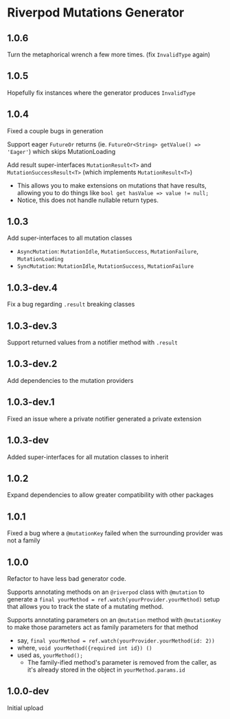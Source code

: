 # Riverpod Mutations Generator

## 1.0.6

Turn the metaphorical wrench a few more times. (fix `InvalidType` again)

## 1.0.5

Hopefully fix instances where the generator produces `InvalidType`

## 1.0.4

Fixed a couple bugs in generation

Support eager `FutureOr` returns (ie. `FutureOr<String> getValue() => 'Eager'`) which skips MutationLoading

Add result super-interfaces `MutationResult<T>` and `MutationSuccessResult<T>` (which implements `MutationResult<T>`)

- This allows you to make extensions on mutations that have results, allowing you to do things like `bool get hasValue => value != null;`
- Notice, this does not handle nullable return types.

## 1.0.3

Add super-interfaces to all mutation classes

- `AsyncMutation`: `MutationIdle`, `MutationSuccess`, `MutationFailure`, `MutationLoading`
- `SyncMutation`: `MutationIdle`, `MutationSuccess`, `MutationFailure`

## 1.0.3-dev.4

Fix a bug regarding `.result` breaking classes

## 1.0.3-dev.3

Support returned values from a notifier method with `.result`

## 1.0.3-dev.2

Add dependencies to the mutation providers

## 1.0.3-dev.1

Fixed an issue where a private notifier generated a private extension

## 1.0.3-dev

Added super-interfaces for all mutation classes to inherit

## 1.0.2

Expand dependencies to allow greater compatibility with other packages

## 1.0.1

Fixed a bug where a `@mutationKey` failed when the surrounding provider was not a family

## 1.0.0

Refactor to have less bad generator code.

Supports annotating methods on an `@riverpod` class with `@mutation` to generate a `final yourMethod = ref.watch(yourProvider.yourMethod)` setup that allows you to track the state of a mutating method.

Supports annotating parameters on an `@mutation` method with `@mutationKey` to make those parameters act as family parameters for that method

- say, `final yourMethod = ref.watch(yourProvider.yourMethod(id: 2))`
- where, `void yourMethod({required int id}) ()`
- used as, `yourMethod();`
  - The family-ified method's parameter is removed from the caller, as it's already stored in the object in `yourMethod.params.id`

## 1.0.0-dev

Initial upload
